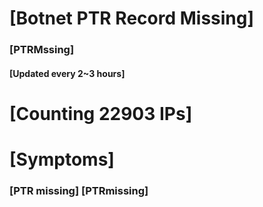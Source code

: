 # [Botnet PTR Record Missing]
### [PTRMssing]
#### [Updated every 2~3 hours]

# [Counting 22903 IPs]

# [Symptoms] 
###   [PTR missing] [PTRmissing]
